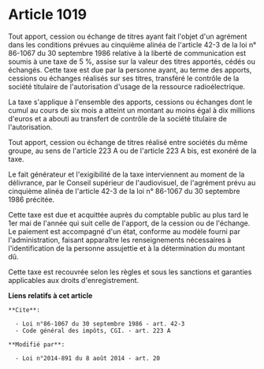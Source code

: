 # Article 1019

Tout apport, cession ou échange de titres ayant fait l'objet d'un agrément dans les conditions prévues au cinquième alinéa de
l'article 42-3 de la loi n° 86-1067 du 30 septembre 1986 relative à la liberté de communication est soumis à une taxe de 5 %,
assise sur la valeur des titres apportés, cédés ou échangés. Cette taxe est due par la personne ayant, au terme des apports,
cessions ou échanges réalisés sur ses titres, transféré le contrôle de la société titulaire de l'autorisation d'usage de la
ressource radioélectrique. 

La taxe s'applique à l'ensemble des apports, cessions ou échanges dont le cumul au cours de six mois a atteint un montant au
moins égal à dix millions d'euros et a abouti au transfert de contrôle de la société titulaire de l'autorisation. 

Tout apport, cession ou échange de titres réalisé entre sociétés du même groupe, au sens de l'article 223 A ou de l'article
223 A bis, est exonéré de la taxe. 

Le fait générateur et l'exigibilité de la taxe interviennent au moment de la délivrance, par le Conseil supérieur de
l'audiovisuel, de l'agrément prévu au cinquième alinéa de l'article 42-3 de la loi n° 86-1067 du 30 septembre 1986 précitée. 

Cette taxe est due et acquittée auprès du comptable public au plus tard le 1er mai de l'année qui suit celle de l'apport, de
la cession ou de l'échange. Le paiement est accompagné d'un état, conforme au modèle fourni par l'administration, faisant
apparaître les renseignements nécessaires à l'identification de la personne assujettie et à la détermination du montant dû. 

Cette taxe est recouvrée selon les règles et sous les sanctions et garanties applicables aux droits d'enregistrement.

**Liens relatifs à cet article**

	**Cite**:

	  - Loi n°86-1067 du 30 septembre 1986 - art. 42-3
	  - Code général des impôts, CGI. - art. 223 A

	**Modifié par**:

	  - Loi n°2014-891 du 8 août 2014 - art. 20
